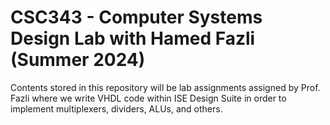 # CSC343 - Computer Systems Design Lab with Hamed Fazli (Summer 2024)
Contents stored in this repository will be lab assignments assigned by Prof. Fazli where we write VHDL code within ISE Design Suite in order to implement multiplexers, dividers, ALUs, and others.
